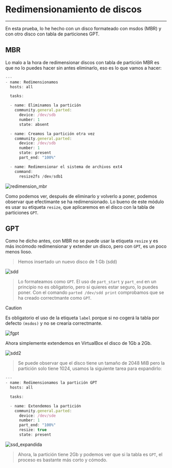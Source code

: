 # Redimensionamiento de discos
---
En esta prueba, lo he hecho con un disco formateado con msdos (MBR) y con otro disco con tabla de particiones GPT.

## MBR
Lo malo a la hora de redimensionar discos con tabla de partición MBR es que no lo puedes hacer sin antes eliminarlo, eso es lo que vamos a hacer:

```javascript
---
- name: Redimensionamos
  hosts: all

  tasks:

  - name: Eliminamos la partición
    community.general.parted:
      device: /dev/sdb
      number: 1
      state: absent

  - name: Creamos la partición otra vez
    community.general.parted:
      device: /dev/sdb
      number: 1
      state: present
      part_end: "100%"

  - name: Redimensionar el sistema de archivos ext4
    command:
      resize2fs /dev/sdb1

```

![redimension_mbr](img/redimension_mbr.png)

Como podemos ver, después de eliminarlo y volverlo a poner, podemos observar que efectimante se ha redimensionado. Lo bueno de este módulo es usar su etiqueta ``resize``, que aplicaremos en el disco con la tabla de particiones ``GPT``.

## GPT
Como he dicho antes, con MBR no se puede usar la etiqueta ``resize`` y es más incómodo redimensionar y extender un disco, pero con ``GPT``, es un poco menos lioso.

>Hemos insertado un nuevo disco de 1 Gb (sdd)

![sdd](img/sdd.png)

>Lo formateamos como ``GPT``. El uso de ``part_start`` y ``part_end`` en un principio no es obligatorio, pero si quieres estar seguro, lo puedes poner. Con el comando ``parted /dev/sdd print`` comprobamos que se ha creado correctmante como ``GPT``.

> [!CAUTION]
Es obligatorio el uso de la etiqueta ``label`` porque si no cogerá la tabla por defecto ``(msdos)`` y no se crearía correctmante.

![fgpt](img/formateo_gpt.png)

Ahora simplemente extendemos en VirtualBox el disco de 1Gb a 2Gb.

![sdd2](img/sdd2.png)

> Se puede observar que el disco tiene un tamaño de 2048 MiB pero la partición solo tiene 1024, usamos la siguiente tarea para expandirlo:

```javascript
---
- name: Redimensionamos la partición GPT
  hosts: all

  tasks:

  - name: Extendemos la partición
    community.general.parted:
      device: /dev/sde
      number: 1
      part_end: "100%"
      resize: true
      state: present
```

![ssd_expandida](img/sdd_expandida.png)

> Ahora, la partición tiene 2Gb y podemos ver que si la tabla es ``GPT``, el proceso es bastante más corto y cómodo.
